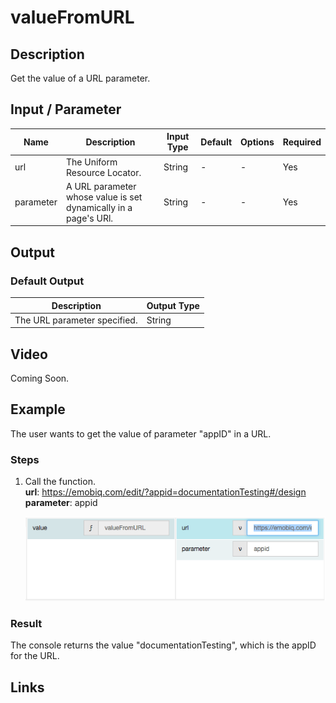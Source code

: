 # valueFromURL

## Description

Get the value of a URL parameter.

## Input / Parameter

| Name | Description | Input Type | Default | Options | Required |
| ------ | ------ | ------ | ------ | ------ | ------ |
| url | The Uniform Resource Locator. | String | - | - | Yes |
| parameter | A URL parameter whose value is set dynamically in a page's URl. | String | - | - | Yes |

## Output

### Default Output

| Description | Output Type |
| ------ | ------ |
| The URL parameter specified. | String |

## Video

Coming Soon.

## Example

The user wants to get the value of parameter "appID" in a URL. 

### Steps

1. Call the function. <br>
<b>url</b>: https://emobiq.com/edit/?appid=documentationTesting#/design <br />
<b>parameter</b>: appid <br />

    ![](../../../../document/function/Browser/valueFromURL/valueFromURL-step-1.png?raw=true)

### Result

The console returns the value "documentationTesting", which is the appID for the URL.

## Links
